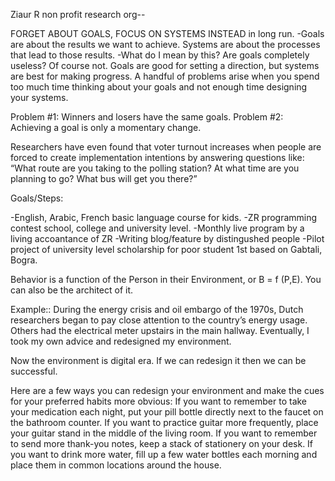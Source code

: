 Ziaur R non profit research org--


FORGET ABOUT GOALS, FOCUS ON SYSTEMS INSTEAD in long run.
-Goals are about the results we want to achieve. Systems are about the processes that lead to those results.
-What do I mean by this? Are goals completely useless? Of course not. Goals are good for setting a direction, but systems are best for making progress. A handful of problems arise when you spend too much time thinking about your goals and not enough time designing your systems.

Problem #1: Winners and losers have the same goals.
Problem #2: Achieving a goal is only a momentary change.




Researchers have even found that voter turnout increases when people are forced to create implementation intentions by answering questions like: “What route are you taking to the polling station? At what time are you planning to go? What bus will get you there?”



Goals/Steps:

-English, Arabic, French basic language course for kids.
-ZR programming contest school, college and university level.
-Monthly live program by a living accoantance of ZR
-Writing blog/feature by distingushed people
-Pilot project of university level scholarship for poor student 1st based on Gabtali, Bogra.


Behavior is a function of the Person in
their Environment, or B = f (P,E). You can also be the architect of
it.

Example:: 
During the energy crisis and oil embargo of the 1970s, Dutch
researchers began to pay close attention to the country’s energy
usage. Others had the electrical meter
upstairs in the main hallway. Eventually, I took my own advice and redesigned my
environment.

Now the environment is digital era. If we can redesign it then we can be successful. 

Here are a few ways you can redesign your environment and
make the cues for your preferred habits more obvious:
If you want to remember to take your medication each night,
put your pill bottle directly next to the faucet on the bathroom
counter.
If you want to practice guitar more frequently, place your
guitar stand in the middle of the living room.
If you want to remember to send more thank-you notes, keep a
stack of stationery on your desk.
If you want to drink more water, fill up a few water bottles each
morning and place them in common locations around the
house.


